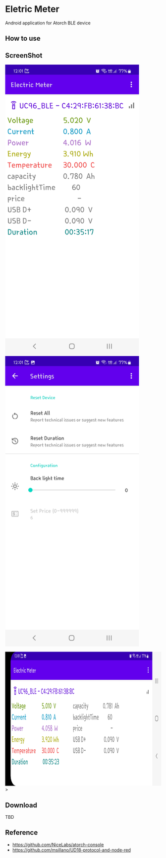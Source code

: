 # Eletric Meter

Android application for Atorch BLE device

## How to use

## ScreenShot
<img src="https://github.com/zephy-lee/ElectricMeter/blob/main/portrait_Electric_Meter.jpg" width="432" height="936"/>
<img src="https://github.com/zephy-lee/ElectricMeter/blob/main/settings_Electric_Meter.jpg" width="432" height="936"/><p>
<img src="https://github.com/zephy-lee/ElectricMeter/blob/main/land_Electric_Meter.jpg" width="936" height="432"/>><br>

## Download
TBD

##

## Reference
- <https://github.com/NiceLabs/atorch-console>
- <https://github.com/msillano/UD18-protocol-and-node-red>
